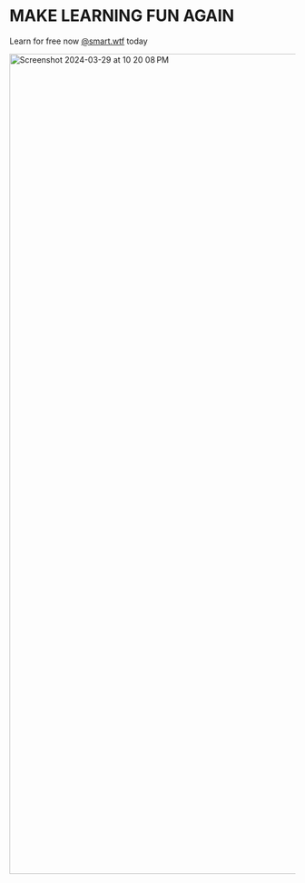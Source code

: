 # MAKE LEARNING FUN AGAIN

Learn for free now [@smart.wtf](https://smart.wtf) today

<img width="1443" alt="Screenshot 2024-03-29 at 10 20 08 PM" src="https://github.com/noahgsolomon/smart.wtf/assets/111200060/12b3d9ae-9194-4b59-aff2-edc54a97767e">
